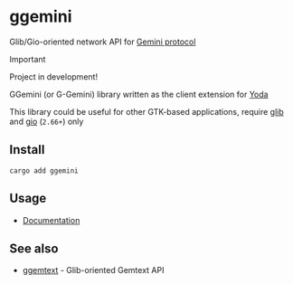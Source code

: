 # ggemini

Glib/Gio-oriented network API for [Gemini protocol](https://geminiprotocol.net/)

> [!IMPORTANT]
> Project in development!
>

GGemini (or G-Gemini) library written as the client extension for [Yoda](https://github.com/YGGverse/Yoda)

This library could be useful for other GTK-based applications, require [glib](https://crates.io/crates/glib) and [gio](https://crates.io/crates/gio) (`2.66+`) only

## Install

```
cargo add ggemini
```

## Usage

* [Documentation](https://docs.rs/ggemini/latest/ggemini/)

## See also

* [ggemtext](https://github.com/YGGverse/ggemtext) - Glib-oriented Gemtext API